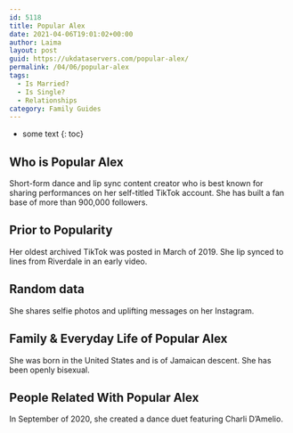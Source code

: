 ```yaml
---
id: 5118
title: Popular Alex
date: 2021-04-06T19:01:02+00:00
author: Laima
layout: post
guid: https://ukdataservers.com/popular-alex/
permalink: /04/06/popular-alex
tags:
  - Is Married?
  - Is Single?
  - Relationships
category: Family Guides
---
```


* some text
{: toc}


## Who is Popular Alex
                  
                  
                  
Short-form dance and lip sync content creator who is best known for sharing performances on her self-titled TikTok account. She has built a fan base of more than 900,000 followers.
                  
              
            
              
            
                
                
                
## Prior to Popularity
                  
                  
                  
Her oldest archived TikTok was posted in March of 2019. She lip synced to lines from Riverdale in an early video.
                  
              
            
              
            
                
                
                
## Random data
                  
                  
                  
She shares selfie photos and uplifting messages on her Instagram. 
                  
              
            
              
            
                
                
                
## Family & Everyday Life of Popular Alex
                  
                  
                  
She was born in the United States and is of Jamaican descent. She has been openly bisexual.
                  
              
            
              
            
                
                
                
## People Related With Popular Alex
                  
                  
                  
In September of 2020, she created a dance duet featuring Charli D&#8217;Amelio. 
                  
              
            
              
            
                
              
            
              
              
            
            
              
            
          
          
          